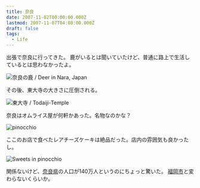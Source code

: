 ```yaml
---
title: 奈良
date: 2007-11-02T00:00:00.000Z
lastmod: 2007-11-07T04:08:00.000Z
draft: false
tags:
  - Life
---
```


出張で奈良に行ってきた。 鹿がいるとは聞いていたけど、普通に路上で生活しているとは思わなかったよ。

![奈良の鹿 / Deer in Nara, Japan](@/assets/flickr/1856950391.jpg "奈良の鹿 / Deer in Nara, Japan")

その後、東大寺の大きさに圧倒される。

![東大寺 / Todaiji-Temple](@/assets/flickr/1857776184.jpg "東大寺 / Todaiji-Temple")

奈良はオムライス屋が何軒かあった。名物なのかな？

![pinocchio](@/assets/flickr/1857764408.jpg "pinocchio")

ここのお店で食べたレアチーズケーキは絶品だった。店内の雰囲気も良かったし。

![Sweets in pinocchio](@/assets/flickr/1857762584.jpg "Sweets in pinocchio")

関係ないけど、[奈良県](http://ja.wikipedia.org/wiki/%E5%A5%88%E8%89%AF%E7%9C%8C)の人口が140万人というのにちょっと驚いた。 [福岡市](http://ja.wikipedia.org/wiki/%E7%A6%8F%E5%B2%A1%E5%B8%82)と変わらないくらいか。
